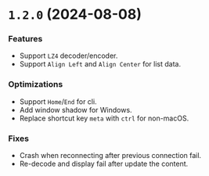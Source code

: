 # `1.2.0` (2024-08-08)

### Features

* Support `LZ4` decoder/encoder.
* Support `Align Left` and `Align Center` for list data.

### Optimizations

* Support `Home`/`End` for cli.
* Add window shadow for Windows.
* Replace shortcut key `meta` with `ctrl` for non-macOS.

### Fixes

* Crash when reconnecting after previous connection fail.
* Re-decode and display fail after update the content.
